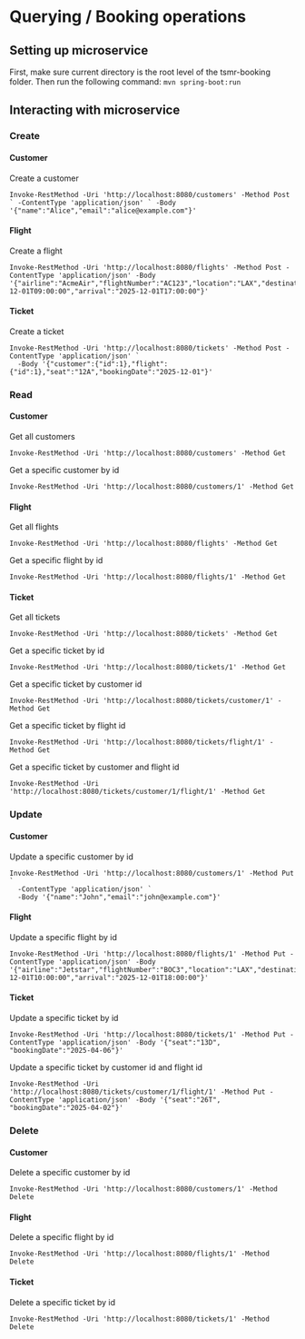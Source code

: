 # Querying / Booking operations

## Setting up microservice

First, make sure current directory is the root level of the tsmr-booking folder.
Then run the following command: `mvn spring-boot:run`

## Interacting with microservice

### Create

#### Customer
Create a customer
```
Invoke-RestMethod -Uri 'http://localhost:8080/customers' -Method Post ` -ContentType 'application/json' ` -Body '{"name":"Alice","email":"alice@example.com"}'
```

#### Flight
Create a flight
```
Invoke-RestMethod -Uri 'http://localhost:8080/flights' -Method Post -ContentType 'application/json' -Body '{"airline":"AcmeAir","flightNumber":"AC123","location":"LAX","destination":"JFK","depart":"2025-12-01T09:00:00","arrival":"2025-12-01T17:00:00"}'
```

#### Ticket
Create a ticket
```
Invoke-RestMethod -Uri 'http://localhost:8080/tickets' -Method Post -ContentType 'application/json' `
  -Body '{"customer":{"id":1},"flight":{"id":1},"seat":"12A","bookingDate":"2025-12-01"}'
```


### Read

#### Customer
Get all customers
```
Invoke-RestMethod -Uri 'http://localhost:8080/customers' -Method Get
```
Get a specific customer by id
```
Invoke-RestMethod -Uri 'http://localhost:8080/customers/1' -Method Get
```

#### Flight
Get all flights
```
Invoke-RestMethod -Uri 'http://localhost:8080/flights' -Method Get
```

Get a specific flight by id
```
Invoke-RestMethod -Uri 'http://localhost:8080/flights/1' -Method Get
```

#### Ticket
Get all tickets
```
Invoke-RestMethod -Uri 'http://localhost:8080/tickets' -Method Get
```

Get a specific ticket by id
```
Invoke-RestMethod -Uri 'http://localhost:8080/tickets/1' -Method Get
```

Get a specific ticket by customer id
```
Invoke-RestMethod -Uri 'http://localhost:8080/tickets/customer/1' -Method Get
```

Get a specific ticket by flight id
```
Invoke-RestMethod -Uri 'http://localhost:8080/tickets/flight/1' -Method Get
```

Get a specific ticket by customer and flight id
```
Invoke-RestMethod -Uri 'http://localhost:8080/tickets/customer/1/flight/1' -Method Get
```


### Update

#### Customer
Update a specific customer by id
```
Invoke-RestMethod -Uri 'http://localhost:8080/customers/1' -Method Put `
  -ContentType 'application/json' `
  -Body '{"name":"John","email":"john@example.com"}'
```

#### Flight
Update a specific flight by id
```
Invoke-RestMethod -Uri 'http://localhost:8080/flights/1' -Method Put -ContentType 'application/json' -Body '{"airline":"Jetstar","flightNumber":"BOC3","location":"LAX","destination":"JFK","depart":"2025-12-01T10:00:00","arrival":"2025-12-01T18:00:00"}'
```

#### Ticket
Update a specific ticket by id
```
Invoke-RestMethod -Uri 'http://localhost:8080/tickets/1' -Method Put -ContentType 'application/json' -Body '{"seat":"13D", "bookingDate":"2025-04-06"}'
```

Update a specific ticket by customer id and flight id
```
Invoke-RestMethod -Uri 'http://localhost:8080/tickets/customer/1/flight/1' -Method Put -ContentType 'application/json' -Body '{"seat":"26T", "bookingDate":"2025-04-02"}'
```


### Delete

#### Customer
Delete a specific customer by id
```
Invoke-RestMethod -Uri 'http://localhost:8080/customers/1' -Method Delete
```

#### Flight
Delete a specific flight by id
```
Invoke-RestMethod -Uri 'http://localhost:8080/flights/1' -Method Delete
```

#### Ticket
Delete a specific ticket by id
```
Invoke-RestMethod -Uri 'http://localhost:8080/tickets/1' -Method Delete
```

